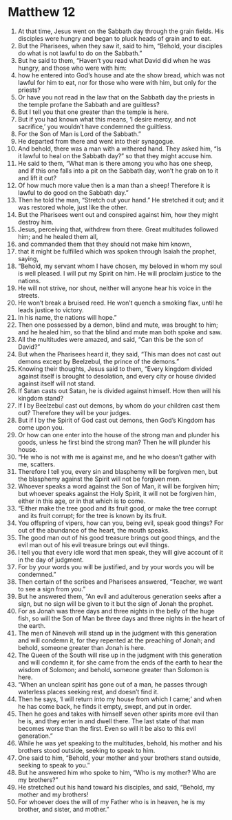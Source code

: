 ﻿
# Matthew 12
1. At that time, Jesus went on the Sabbath day through the grain fields. His disciples were hungry and began to pluck heads of grain and to eat. 
2. But the Pharisees, when they saw it, said to him, “Behold, your disciples do what is not lawful to do on the Sabbath.” 
3. But he said to them, “Haven’t you read what David did when he was hungry, and those who were with him: 
4. how he entered into God’s house and ate the show bread, which was not lawful for him to eat, nor for those who were with him, but only for the priests? 
5. Or have you not read in the law that on the Sabbath day the priests in the temple profane the Sabbath and are guiltless? 
6. But I tell you that one greater than the temple is here. 
7. But if you had known what this means, ‘I desire mercy, and not sacrifice,’ you wouldn’t have condemned the guiltless. 
8. For the Son of Man is Lord of the Sabbath.” 
9. He departed from there and went into their synagogue. 
10. And behold, there was a man with a withered hand. They asked him, “Is it lawful to heal on the Sabbath day?” so that they might accuse him. 
11. He said to them, “What man is there among you who has one sheep, and if this one falls into a pit on the Sabbath day, won’t he grab on to it and lift it out? 
12. Of how much more value then is a man than a sheep! Therefore it is lawful to do good on the Sabbath day.” 
13. Then he told the man, “Stretch out your hand.” He stretched it out; and it was restored whole, just like the other. 
14. But the Pharisees went out and conspired against him, how they might destroy him. 
15. Jesus, perceiving that, withdrew from there. Great multitudes followed him; and he healed them all, 
16. and commanded them that they should not make him known, 
17. that it might be fulfilled which was spoken through Isaiah the prophet, saying, 
18. “Behold, my servant whom I have chosen, my beloved in whom my soul is well pleased. I will put my Spirit on him. He will proclaim justice to the nations. 
19. He will not strive, nor shout, neither will anyone hear his voice in the streets. 
20. He won’t break a bruised reed. He won’t quench a smoking flax, until he leads justice to victory. 
21. In his name, the nations will hope.” 
22. Then one possessed by a demon, blind and mute, was brought to him; and he healed him, so that the blind and mute man both spoke and saw. 
23. All the multitudes were amazed, and said, “Can this be the son of David?” 
24. But when the Pharisees heard it, they said, “This man does not cast out demons except by Beelzebul, the prince of the demons.” 
25. Knowing their thoughts, Jesus said to them, “Every kingdom divided against itself is brought to desolation, and every city or house divided against itself will not stand. 
26. If Satan casts out Satan, he is divided against himself. How then will his kingdom stand? 
27. If I by Beelzebul cast out demons, by whom do your children cast them out? Therefore they will be your judges. 
28. But if I by the Spirit of God cast out demons, then God’s Kingdom has come upon you. 
29. Or how can one enter into the house of the strong man and plunder his goods, unless he first bind the strong man? Then he will plunder his house. 
30. “He who is not with me is against me, and he who doesn’t gather with me, scatters. 
31. Therefore I tell you, every sin and blasphemy will be forgiven men, but the blasphemy against the Spirit will not be forgiven men. 
32. Whoever speaks a word against the Son of Man, it will be forgiven him; but whoever speaks against the Holy Spirit, it will not be forgiven him, either in this age, or in that which is to come. 
33. “Either make the tree good and its fruit good, or make the tree corrupt and its fruit corrupt; for the tree is known by its fruit. 
34. You offspring of vipers, how can you, being evil, speak good things? For out of the abundance of the heart, the mouth speaks. 
35. The good man out of his good treasure brings out good things, and the evil man out of his evil treasure brings out evil things. 
36. I tell you that every idle word that men speak, they will give account of it in the day of judgment. 
37. For by your words you will be justified, and by your words you will be condemned.” 
38. Then certain of the scribes and Pharisees answered, “Teacher, we want to see a sign from you.” 
39. But he answered them, “An evil and adulterous generation seeks after a sign, but no sign will be given to it but the sign of Jonah the prophet. 
40. For as Jonah was three days and three nights in the belly of the huge fish, so will the Son of Man be three days and three nights in the heart of the earth. 
41. The men of Nineveh will stand up in the judgment with this generation and will condemn it, for they repented at the preaching of Jonah; and behold, someone greater than Jonah is here. 
42. The Queen of the South will rise up in the judgment with this generation and will condemn it, for she came from the ends of the earth to hear the wisdom of Solomon; and behold, someone greater than Solomon is here. 
43. “When an unclean spirit has gone out of a man, he passes through waterless places seeking rest, and doesn’t find it. 
44. Then he says, ‘I will return into my house from which I came;’ and when he has come back, he finds it empty, swept, and put in order. 
45. Then he goes and takes with himself seven other spirits more evil than he is, and they enter in and dwell there. The last state of that man becomes worse than the first. Even so will it be also to this evil generation.” 
46. While he was yet speaking to the multitudes, behold, his mother and his brothers stood outside, seeking to speak to him. 
47. One said to him, “Behold, your mother and your brothers stand outside, seeking to speak to you.” 
48. But he answered him who spoke to him, “Who is my mother? Who are my brothers?” 
49. He stretched out his hand toward his disciples, and said, “Behold, my mother and my brothers! 
50. For whoever does the will of my Father who is in heaven, he is my brother, and sister, and mother.” 
